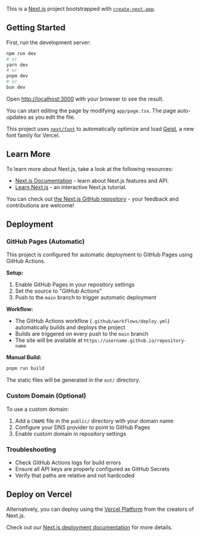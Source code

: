 This is a [Next.js](https://nextjs.org) project bootstrapped with [`create-next-app`](https://nextjs.org/docs/app/api-reference/cli/create-next-app).

## Getting Started

First, run the development server:

```bash
npm run dev
# or
yarn dev
# or
pnpm dev
# or
bun dev
```

Open [http://localhost:3000](http://localhost:3000) with your browser to see the result.

You can start editing the page by modifying `app/page.tsx`. The page auto-updates as you edit the file.

This project uses [`next/font`](https://nextjs.org/docs/app/building-your-application/optimizing/fonts) to automatically optimize and load [Geist](https://vercel.com/font), a new font family for Vercel.

## Learn More

To learn more about Next.js, take a look at the following resources:

- [Next.js Documentation](https://nextjs.org/docs) - learn about Next.js features and API.
- [Learn Next.js](https://nextjs.org/learn) - an interactive Next.js tutorial.

You can check out [the Next.js GitHub repository](https://github.com/vercel/next.js) - your feedback and contributions are welcome!

## Deployment

### GitHub Pages (Automatic)

This project is configured for automatic deployment to GitHub Pages using GitHub Actions.

**Setup:**

1. Enable GitHub Pages in your repository settings
2. Set the source to "GitHub Actions"
3. Push to the `main` branch to trigger automatic deployment

**Workflow:**
- The GitHub Actions workflow (`.github/workflows/deploy.yml`) automatically builds and deploys the project
- Builds are triggered on every push to the `main` branch
- The site will be available at `https://username.github.io/repository-name`

**Manual Build:**
```bash
pnpm run build
```

The static files will be generated in the `out/` directory.

### Custom Domain (Optional)

To use a custom domain:

1. Add a `CNAME` file in the `public/` directory with your domain name
2. Configure your DNS provider to point to GitHub Pages
3. Enable custom domain in repository settings

### Troubleshooting

- Check GitHub Actions logs for build errors
- Ensure all API keys are properly configured as GitHub Secrets
- Verify that paths are relative and not hardcoded

## Deploy on Vercel

Alternatively, you can deploy using the [Vercel Platform](https://vercel.com/new?utm_medium=default-template&filter=next.js&utm_source=create-next-app&utm_campaign=create-next-app-readme) from the creators of Next.js.

Check out our [Next.js deployment documentation](https://nextjs.org/docs/app/building-your-application/deploying) for more details.
